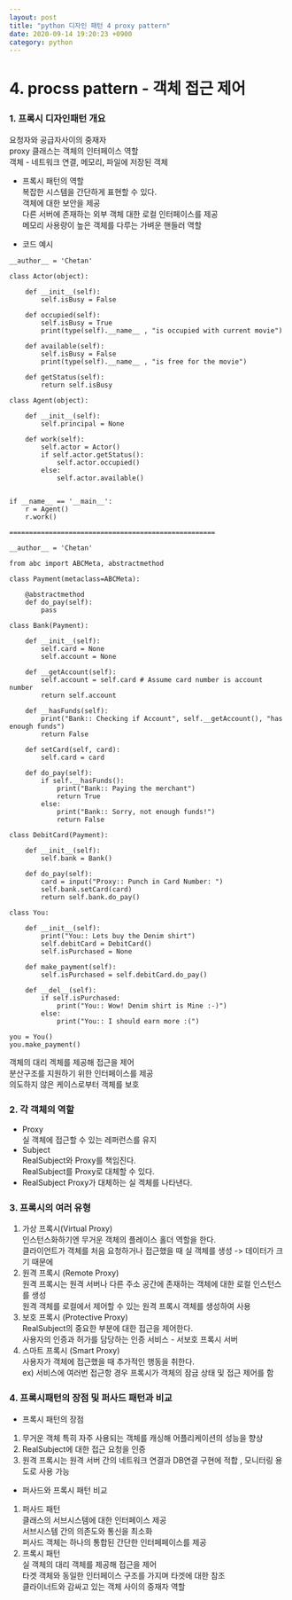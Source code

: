 ```yaml
---
layout: post
title: "python 디자인 패턴 4 proxy pattern"
date: 2020-09-14 19:20:23 +0900
category: python
---
```


# 4. procss pattern - 객체 접근 제어

### 1. 프록시 디자인패턴 개요
요청자와 공급자사이의 중재자 <br>
proxy 클래스는 객체의 인터페이스 역할  <br>
객체 - 네트워크 연결, 메모리, 파일에 저장된 객체

- 프록시 패턴의 역할  <br>
복잡한 시스템을 간단하게 표현할 수 있다.  <br>
객체에 대한 보안을 제공 <br>
다른 서버에 존재하는 외부 객체 대한 로컬 인터페이스를 제공  <br>
메모리 사용량이 높은 객체를 다루는 가벼운 핸들러 역할  <br>

- 코드 예시

```
__author__ = 'Chetan'

class Actor(object):
    
    def __init__(self):
        self.isBusy = False
    
    def occupied(self):
        self.isBusy = True
        print(type(self).__name__ , "is occupied with current movie")
    
    def available(self):
        self.isBusy = False
        print(type(self).__name__ , "is free for the movie")
    
    def getStatus(self):
        return self.isBusy

class Agent(object):
    
    def __init__(self):
        self.principal = None
    
    def work(self):
        self.actor = Actor()
        if self.actor.getStatus():
            self.actor.occupied()
        else:
            self.actor.available()


if __name__ == '__main__':
    r = Agent()
    r.work()
    
====================================================

__author__ = 'Chetan'

from abc import ABCMeta, abstractmethod

class Payment(metaclass=ABCMeta):
    
    @abstractmethod
    def do_pay(self):
        pass

class Bank(Payment):
    
    def __init__(self):
        self.card = None
        self.account = None
    
    def __getAccount(self):
        self.account = self.card # Assume card number is account number
        return self.account
    
    def __hasFunds(self):
        print("Bank:: Checking if Account", self.__getAccount(), "has enough funds")
        return False
    
    def setCard(self, card):
        self.card = card
    
    def do_pay(self):
        if self.__hasFunds():
            print("Bank:: Paying the merchant")
            return True
        else:
            print("Bank:: Sorry, not enough funds!")
            return False

class DebitCard(Payment):
    
    def __init__(self):
        self.bank = Bank()
    
    def do_pay(self):
        card = input("Proxy:: Punch in Card Number: ")
        self.bank.setCard(card)
        return self.bank.do_pay()

class You:
    
    def __init__(self):
        print("You:: Lets buy the Denim shirt")
        self.debitCard = DebitCard()
        self.isPurchased = None
    
    def make_payment(self):
        self.isPurchased = self.debitCard.do_pay()
    
    def __del__(self):
        if self.isPurchased:
            print("You:: Wow! Denim shirt is Mine :-)")
        else:
            print("You:: I should earn more :(")

you = You()
you.make_payment()
```

객체의 대리 겍체를 제공해 접근을 제어 <br>
분산구조를 지원하기 위한 인터페이스를 제공  <br>
의도하지 않은 케이스로부터 객체를 보호  <br>

### 2. 각 객체의 역할

- Proxy <br>
실 객체에 접근할 수 있는 레퍼런스를 유지
- Subject  <br>
RealSubject와 Proxy를 책임진다.  <br>
RealSubject를 Proxy로 대체할 수 있다.  <br>
- RealSubject
Proxy가 대체하는 실 겍체를 나타낸다.

### 3. 프록시의 여러 유형

1. 가상 프록시(Virtual Proxy)  <br>
인스턴스화하기엔 무거운 객체의 플레이스 홀더 역할을 한다.  <br>
클라이언트가 객체를 처음 요청하거나 접근했을 때 실 객체를 생성 -> 데이터가 크기 때문에  <br>
2. 원격 프록시 (Remote Proxy)  <br>
원격 프록시는 원격 서버나 다른 주소 공간에 존재하는 객체에 대한 로컬 인스턴스를 생성  <br>
원격 객체를 로컬에서 제어할 수 있는 원격 프록시 객체를 생성하여 사용  <br>
3. 보호 프록시  (Protective Proxy)  <br>
RealSubject의 중요한 부분에 대한 접근을 제어한다.  <br>
사용자의 인증과 허가를 담당하는 인증 서비스 - 서보호 프록시 서버  <br>
4. 스마트 프록시 (Smart Proxy)  <br>
사용자가 객체에 접근했을 때 추가적인 행동을 취한다.  <br>
ex) 서비스에 여러번 접근항 경우 프록시가 객체의 잠금 상태 및 접근 제어를 함  <br>

### 4. 프록시패턴의 장점 및 퍼사드 패턴과 비교

- 프록시 패턴의 장점  <br>
1. 무거운 객체 특히 자주 사용되는 객체를 캐싱해 어플리케이션의 성능을 향상  <br>
2. RealSubject에 대한 접근 요청을 인증  <br>
3. 원격 프록시는 원격 서버 간의 네트워크 연결과 DB연결 구현에 적합 , 모니터링 용도로 사용 가능  <br>

- 퍼사드와 프록시 패턴 비교  <br>
1. 퍼사드 패턴  <br>
클래스의 서브시스템에 대한 인터페이스 제공  <br>
서브시스템 간의 의존도와 통신을 최소화  <br>
퍼사드 객체는 하나의 통합된 간단한 인터페페이스를 제공  <br>
2. 프록시 패턴  <br>
실 객체의 대리 객체를 제공해 접근을 제어  <br>
타겟 객체와 동일한 인터페이스 구조를 가지며 타겟에 대한 참조  <br>
클라이너트와 감싸고 있는 객체 사이의 중재자 역할  <br>

















